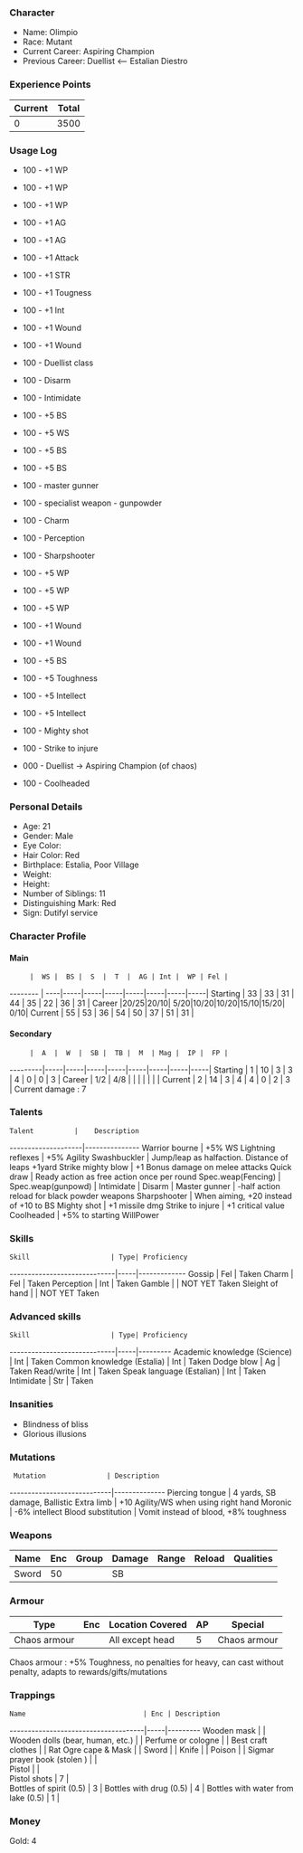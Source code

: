 ### Character
- Name: Olimpio
- Race: Mutant
- Current Career: Aspiring Champion
- Previous Career: Duellist <-- Estalian Diestro

### Experience Points
Current | Total
--------|------
    0   | 3500
    
### Usage Log
- 100 - +1 WP
- 100 - +1 WP
- 100 - +1 WP
- 100 - +1 AG
- 100 - +1 AG
- 100 - +1 Attack
- 100 - +1 STR
- 100 - +1 Tougness
- 100 - +1 Int
- 100 - +1 Wound
- 100 - +1 Wound
- 100 - Duellist class
- 100 - Disarm
- 100 - Intimidate
- 100 - +5 BS
- 100 - +5 WS
- 100 - +5 BS
- 100 - +5 BS
- 100 - master gunner
- 100 - specialist weapon - gunpowder
- 100 - Charm
- 100 - Perception
- 100 - Sharpshooter
- 100 - +5 WP
- 100 - +5 WP
- 100 - +5 WP

- 100 - +1 Wound
- 100 - +1 Wound
- 100 - +5 BS
- 100 - +5 Toughness
- 100 - +5 Intellect

- 100 - +5 Intellect
- 100 - Mighty shot   
- 100 - Strike to injure
- 000 - Duellist -> Aspiring Champion (of chaos)
- 100 - Coolheaded

### Personal Details
- Age: 21
- Gender: Male
- Eye Color: 
- Hair Color: Red
- Birthplace: Estalia, Poor Village
- Weight: 
- Height: 
- Number of Siblings: 11
- Distinguishing Mark: Red
- Sign: Dutifyl service

### Character Profile

#### Main
         |  WS |  BS |  S  |  T  |  AG | Int |  WP | Fel |
-------- | ----|-----|-----|-----|-----|-----|-----|-----|
Starting |  33 |  33 |  31 |  44 |  35 |  22 |  36 |  31 |
Career   |20/25|20/10| 5/20|10/20|10/20|15/10|15/20| 0/10|
Current  |  55 |  53 |  36 |  54 |  50 |  37 |  51 |  31 |

#### Secondary
         |  A  |  W  |  SB |  TB |  M  | Mag |  IP |  FP |
---------|-----|-----|-----|-----|-----|-----|-----|-----|
Starting |  1  |  10 |  3  |  3  |  4  |  0  |  0  |  3  |
Career   | 1/2 | 4/8 |     |     |     |     |     |     |
Current  |  2  |  14 |  3  |  4  |  4  |  0  |  2  |  3  |
Current damage : 7
  
### Talents
    Talent          |    Description
--------------------|---------------
Warrior bourne      | +5% WS
Lightning reflexes  | +5% Agility
Swashbuckler        | Jump/leap as halfaction. Distance of leaps +1yard
Strike mighty blow  | +1 Bonus damage on melee attacks
Quick draw          | Ready action as free action once per round
Spec.weap(Fencing)  |
Spec.weap(gunpowd)  |
Intimidate          |
Disarm              |
Master gunner       | -half action reload for black powder weapons
Sharpshooter        | When aiming, +20 instead of +10 to BS
 Mighty shot        |  +1 missile dmg
Strike to injure    | +1 critical value
Coolheaded          | +5% to starting WillPower

### Skills
    Skill                    | Type| Proficiency
-----------------------------|-----|-------------
Gossip                       | Fel | Taken
Charm                        | Fel | Taken
Perception                   | Int | Taken
Gamble                       |     | NOT YET Taken 
Sleight of hand              |     | NOT YET Taken



### Advanced skills
    Skill                    | Type| Proficiency
-----------------------------|-----|---------
Academic knowledge (Science) | Int | Taken
Common knowledge  (Estalia)  | Int | Taken
Dodge blow                   | Ag  | Taken
Read/write                   | Int | Taken
Speak language (Estalian)    | Int | Taken
Intimidate                   | Str | Taken

### Insanities
 - Blindness of bliss
 - Glorious illusions

### Mutations
     Mutation               | Description
----------------------------|--------------
Piercing tongue             | 4 yards, SB damage, Ballistic
Extra limb                  | +10 Agility/WS when using right hand
Moronic                     | -6% intellect
Blood substitution          | Vomit instead of blood, +8% toughness

### Weapons
   Name  | Enc | Group | Damage | Range | Reload | Qualities
-------- |-----|-------|--------|-------|--------|---------------------------------
   Sword |  50 |       |   SB   |       |        |
  
### Armour
   Type     | Enc | Location Covered | AP | Special
------------|-----|------------------|----|---------------
Chaos armour|     | All except head  | 5  | Chaos armour

Chaos armour : +5% Toughness, no penalties for heavy, can cast without penalty, adapts to rewards/gifts/mutations

### Trappings
    Name                             | Enc | Description
-------------------------------------|-----|---------
Wooden mask                          |     |
Wooden dolls  (bear, human, etc.)    |     |
Perfume or cologne                   |     | 
Best craft clothes                   |     | 
Rat Ogre cape & Mask                 |     |
Sword                                |     | 
Knife          	        	           |     |
Poison                               |     |
Sigmar prayer book (stolen   )       |     |   
Pistol                               |     |   
Pistol shots                         |  7  |   
Bottles of spirit (0.5)              |  3  |
Bottles with drug (0.5)              |  4  |
Bottles with water from lake (0.5)   |  1  |

### Money
Gold: 4
